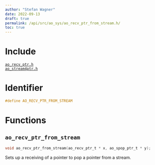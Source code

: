 ```yaml
---
author: "Stefan Wagner"
date: 2022-09-13
draft: true
permalink: /api/src/ao_sys/ao_recv_ptr_from_stream.h/
toc: true
---
```


# Include

[`ao_recv_ptr.h`](ao_recv_ptr.h.md) <br/>
[`ao_stream4ptr.h`](ao_stream4ptr.h.md)

# Identifier

```c
#define AO_RECV_PTR_FROM_STREAM
```

# Functions

## `ao_recv_ptr_from_stream`

```c
void ao_recv_ptr_from_stream(ao_recv_ptr_t * x, ao_spop_ptr_t * y);
```

Sets up a receiving of a pointer to pop a pointer from a stream.

